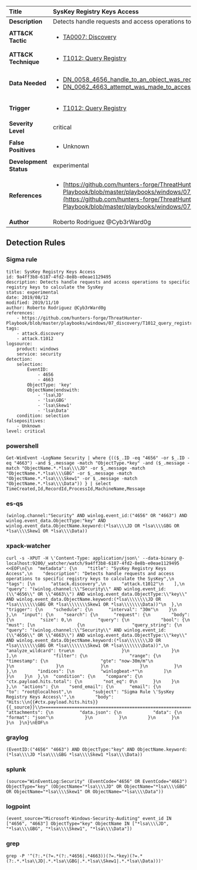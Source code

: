 | Title                    | SysKey Registry Keys Access       |
|:-------------------------|:------------------|
| **Description**          | Detects handle requests and access operations to specific registry keys to calculate the SysKey |
| **ATT&amp;CK Tactic**    |  <ul><li>[TA0007: Discovery](https://attack.mitre.org/tactics/TA0007)</li></ul>  |
| **ATT&amp;CK Technique** | <ul><li>[T1012: Query Registry](https://attack.mitre.org/techniques/T1012)</li></ul>  |
| **Data Needed**          | <ul><li>[DN_0058_4656_handle_to_an_object_was_requested](../Data_Needed/DN_0058_4656_handle_to_an_object_was_requested.md)</li><li>[DN_0062_4663_attempt_was_made_to_access_an_object](../Data_Needed/DN_0062_4663_attempt_was_made_to_access_an_object.md)</li></ul>  |
| **Trigger**              | <ul><li>[T1012: Query Registry](../Triggers/T1012.md)</li></ul>  |
| **Severity Level**       | critical |
| **False Positives**      | <ul><li>Unknown</li></ul>  |
| **Development Status**   | experimental |
| **References**           | <ul><li>[https://github.com/hunters-forge/ThreatHunter-Playbook/blob/master/playbooks/windows/07_discovery/T1012_query_registry/syskey_registry_keys_access.md](https://github.com/hunters-forge/ThreatHunter-Playbook/blob/master/playbooks/windows/07_discovery/T1012_query_registry/syskey_registry_keys_access.md)</li></ul>  |
| **Author**               | Roberto Rodriguez @Cyb3rWard0g |


## Detection Rules

### Sigma rule

```
title: SysKey Registry Keys Access
id: 9a4ff3b8-6187-4fd2-8e8b-e0eae1129495
description: Detects handle requests and access operations to specific registry keys to calculate the SysKey
status: experimental
date: 2019/08/12
modified: 2019/11/10
author: Roberto Rodriguez @Cyb3rWard0g
references:
    - https://github.com/hunters-forge/ThreatHunter-Playbook/blob/master/playbooks/windows/07_discovery/T1012_query_registry/syskey_registry_keys_access.md
tags:
    - attack.discovery
    - attack.t1012
logsource:
    product: windows
    service: security
detection:
    selection:
        EventID:
            - 4656
            - 4663
        ObjectType: 'key'
        ObjectName|endswith:
            - 'lsa\JD'
            - 'lsa\GBG'
            - 'lsa\Skew1'
            - 'lsa\Data'
    condition: selection
falsepositives:
    - Unknown
level: critical
```





### powershell
    
```
Get-WinEvent -LogName Security | where {(($_.ID -eq "4656" -or $_.ID -eq "4663") -and $_.message -match "ObjectType.*key" -and ($_.message -match "ObjectName.*.*lsa\\\\JD" -or $_.message -match "ObjectName.*.*lsa\\\\GBG" -or $_.message -match "ObjectName.*.*lsa\\\\Skew1" -or $_.message -match "ObjectName.*.*lsa\\\\Data")) } | select TimeCreated,Id,RecordId,ProcessId,MachineName,Message
```


### es-qs
    
```
(winlog.channel:"Security" AND winlog.event_id:("4656" OR "4663") AND winlog.event_data.ObjectType:"key" AND winlog.event_data.ObjectName.keyword:(*lsa\\\\JD OR *lsa\\\\GBG OR *lsa\\\\Skew1 OR *lsa\\\\Data))
```


### xpack-watcher
    
```
curl -s -XPUT -H \'Content-Type: application/json\' --data-binary @- localhost:9200/_watcher/watch/9a4ff3b8-6187-4fd2-8e8b-e0eae1129495 <<EOF\n{\n  "metadata": {\n    "title": "SysKey Registry Keys Access",\n    "description": "Detects handle requests and access operations to specific registry keys to calculate the SysKey",\n    "tags": [\n      "attack.discovery",\n      "attack.t1012"\n    ],\n    "query": "(winlog.channel:\\"Security\\" AND winlog.event_id:(\\"4656\\" OR \\"4663\\") AND winlog.event_data.ObjectType:\\"key\\" AND winlog.event_data.ObjectName.keyword:(*lsa\\\\\\\\JD OR *lsa\\\\\\\\GBG OR *lsa\\\\\\\\Skew1 OR *lsa\\\\\\\\Data))"\n  },\n  "trigger": {\n    "schedule": {\n      "interval": "30m"\n    }\n  },\n  "input": {\n    "search": {\n      "request": {\n        "body": {\n          "size": 0,\n          "query": {\n            "bool": {\n              "must": [\n                {\n                  "query_string": {\n                    "query": "(winlog.channel:\\"Security\\" AND winlog.event_id:(\\"4656\\" OR \\"4663\\") AND winlog.event_data.ObjectType:\\"key\\" AND winlog.event_data.ObjectName.keyword:(*lsa\\\\\\\\JD OR *lsa\\\\\\\\GBG OR *lsa\\\\\\\\Skew1 OR *lsa\\\\\\\\Data))",\n                    "analyze_wildcard": true\n                  }\n                }\n              ],\n              "filter": {\n                "range": {\n                  "timestamp": {\n                    "gte": "now-30m/m"\n                  }\n                }\n              }\n            }\n          }\n        },\n        "indices": [\n          "winlogbeat-*"\n        ]\n      }\n    }\n  },\n  "condition": {\n    "compare": {\n      "ctx.payload.hits.total": {\n        "not_eq": 0\n      }\n    }\n  },\n  "actions": {\n    "send_email": {\n      "email": {\n        "to": "root@localhost",\n        "subject": "Sigma Rule \'SysKey Registry Keys Access\'",\n        "body": "Hits:\\n{{#ctx.payload.hits.hits}}{{_source}}\\n================================================================================\\n{{/ctx.payload.hits.hits}}",\n        "attachments": {\n          "data.json": {\n            "data": {\n              "format": "json"\n            }\n          }\n        }\n      }\n    }\n  }\n}\nEOF\n
```


### graylog
    
```
(EventID:("4656" "4663") AND ObjectType:"key" AND ObjectName.keyword:(*lsa\\\\JD *lsa\\\\GBG *lsa\\\\Skew1 *lsa\\\\Data))
```


### splunk
    
```
(source="WinEventLog:Security" (EventCode="4656" OR EventCode="4663") ObjectType="key" (ObjectName="*lsa\\\\JD" OR ObjectName="*lsa\\\\GBG" OR ObjectName="*lsa\\\\Skew1" OR ObjectName="*lsa\\\\Data"))
```


### logpoint
    
```
(event_source="Microsoft-Windows-Security-Auditing" event_id IN ["4656", "4663"] ObjectType="key" ObjectName IN ["*lsa\\\\JD", "*lsa\\\\GBG", "*lsa\\\\Skew1", "*lsa\\\\Data"])
```


### grep
    
```
grep -P '^(?:.*(?=.*(?:.*4656|.*4663))(?=.*key)(?=.*(?:.*.*lsa\\JD|.*.*lsa\\GBG|.*.*lsa\\Skew1|.*.*lsa\\Data)))'
```



